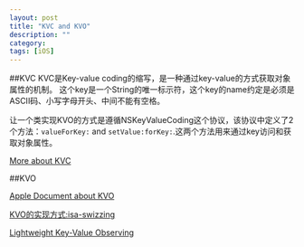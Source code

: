 ```yaml
---
layout: post
title: "KVC and KVO"
description: ""
category: 
tags: [iOS]
---
```



##KVC 
KVC是Key-value coding的缩写，是一种通过key-value的方式获取对象属性的机制。
这个key是一个String的唯一标示符，这个key的name约定是必须是ASCII码、小写字母开头、中间不能有空格。

让一个类实现KVO的方式是遵循NSKeyValueCoding这个协议，该协议中定义了2个方法：```valueForKey:``` and ```setValue:forKey:```.这两个方法用来通过key访问和获取对象属性。

[More about KVC](https://developer.apple.com/library/mac/#documentation/Cocoa/Conceptual/KeyValueCoding/Articles/KeyValueCoding.html#//apple_ref/doc/uid/10000107i) 


##KVO

[Apple  Document about KVO](https://developer.apple.com/library/mac/documentation/Cocoa/Conceptual/KeyValueObserving/KeyValueObserving.html)

[KVO的实现方式:isa-swizzing](https://developer.apple.com/library/mac/documentation/Cocoa/Conceptual/KeyValueObserving/Articles/KVOImplementation.html#//apple_ref/doc/uid/20002307-BAJEAIEE)

[Lightweight Key-Value Observing](http://chris.eidhof.nl/post/63590250009/lightweight-key-value-observing)





